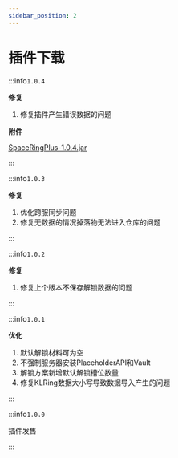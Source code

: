 ```yaml
---
sidebar_position: 2
---
```


# 插件下载

:::info`1.0.4`

**修复**

1. 修复插件产生错误数据的问题

**附件**

[SpaceRingPlus-1.0.4.jar](https://www.goodmc.cn/plugin/SpaceRingPlus/SpaceRingPlus-1.0.4.jar)

:::

:::info`1.0.3`

**修复**

1. 优化跨服同步问题
2. 修复无数据的情况掉落物无法进入仓库的问题

:::

:::info`1.0.2`

**修复**

1. 修复上个版本不保存解锁数据的问题

:::

:::info`1.0.1`

**优化**

1. 默认解锁材料可为空
2. 不强制服务器安装PlaceholderAPI和Vault
3. 解锁方案新增默认解锁槽位数量
4. 修复KLRing数据大小写导致数据导入产生的问题

:::

:::info`1.0.0`

插件发售

:::
